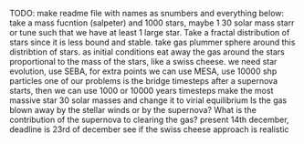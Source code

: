 TODO: make readme file with names as snumbers and everything below:
take a mass fucntion (salpeter) and 1000 stars, maybe 1 30 solar mass starr or tune such that we have at least 1 large star. Take a fractal distribution of stars since it is less bound and stable. take gas plummer sphere around this distribtion of stars. 
as initial conditions eat away the gas around the stars proportional to the mass of the stars, like a swiss cheese. 
we need star evolution, use SEBA, for extra points we can use MESA, use 10000 shp particles
one of our problems is the bridge timesteps after a supernova starts, then we can use 1000 or 10000 years timesteps
make the most massive star 30 solar masses and change it to virial equilibrium
Is the gas blown away by the stellar winds or by the supernova?
What is the contribution of the supernova to clearing the gas?
present 14th december, deadline is 23rd of december
see if the swiss cheese approach is realistic